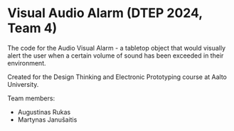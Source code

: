 # Visual Audio Alarm (DTEP 2024, Team 4)
 
The code for the Audio Visual Alarm - a tabletop object that would visually alert the user when a certain volume of sound has been exceeded in their environment.

Created for the Design Thinking and Electronic Prototyping course at Aalto University.

Team members:
- Augustinas Rukas
- Martynas Janušaitis
